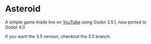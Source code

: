 # Asteroid

A simple game made live on [YouTube](https://youtube.com/live/-3lkpfmFL5o?feature=share) using Godot 3.5.1, now ported to Godot 4.0

If you want the 3.5 version, checkout the 3.5 branch.